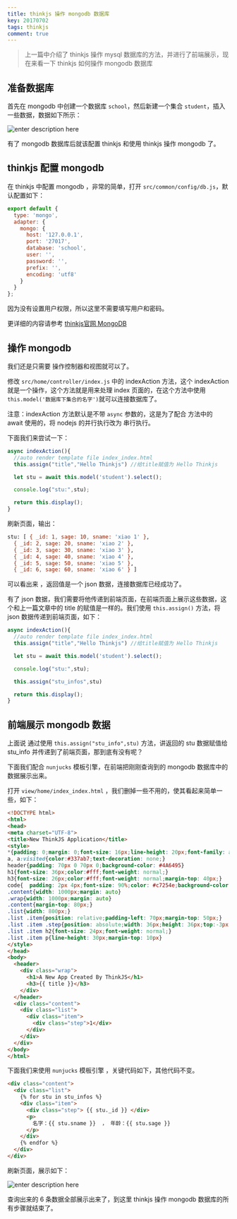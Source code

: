 ```yaml
---
title: thinkjs 操作 mongodb 数据库
key: 20170702
tags: thinkjs
comment: true
---
```


> 上一篇中介绍了 thinkjs 操作 mysql 数据库的方法，并进行了前端展示，现在来看一下 thinkjs 如何操作 mongodb 数据库

## 准备数据库

首先在 mongodb 中创建一个数据库 `school`，然后新建一个集合 `student`，插入一些数据，数据如下所示：

![enter description here][1]

有了 mongodb 数据库后就该配置 thinkjs 和使用 thinkjs 操作 mongodb 了。

## thinkjs 配置 mongodb

在 thinkjs 中配置 mongodb ，非常的简单，打开 `src/common/config/db.js`，默认配置如下：

```js
export default {
  type: 'mongo',
  adapter: {
    mongo: {
      host: '127.0.0.1',
      port: '27017',
      database: 'school',
      user: '',
      password: '',
      prefix: '',
      encoding: 'utf8'
    }
  }
};
```

因为没有设置用户权限，所以这里不需要填写用户和密码。

更详细的内容请参考 [thinkjs官网 MongoDB](https://thinkjs.org/zh-cn/doc/2.2/model_mongodb.html)

## 操作 mongodb

我们还是只需要 操作控制器和视图就可以了。

修改 `src/home/controller/index.js` 中的 indexAction 方法，这个 indexAction 就是一个操作，这个方法就是用来处理 index 页面的，在这个方法中使用 `this.model('数据库下集合的名字')`就可以连接数据库了。

注意：indexAction 方法默认是不带 `async` 参数的，这是为了配合 方法中的 await 使用的，将 nodejs 的并行执行改为 串行执行。

下面我们来尝试一下：

```js
async indexAction(){
  //auto render template file index_index.html
  this.assign("title","Hello Thinkjs") //给title赋值为 Hello Thinkjs

  let stu = await this.model('student').select();

  console.log("stu:",stu);

  return this.display();
}
```

刷新页面，输出：

```bash
stu: [ { _id: 1, sage: 10, sname: 'xiao 1' },
  { _id: 2, sage: 20, sname: 'xiao 2' },
  { _id: 3, sage: 30, sname: 'xiao 3' },
  { _id: 4, sage: 40, sname: 'xiao 4' },
  { _id: 5, sage: 50, sname: 'xiao 5' },
  { _id: 6, sage: 60, sname: 'xiao 6' } ]
```

可以看出来 ，返回值是一个 json 数据，连接数据库已经成功了。

有了 json 数据，我们需要将他传递到前端页面，在前端页面上展示这些数据，这个和上一篇文章中的 title 的赋值是一样的。我们使用 `this.assign()` 方法，将 json 数据传递到前端页面，如下：

```js
async indexAction(){
  //auto render template file index_index.html
  this.assign("title","Hello Thinkjs") //给title赋值为 Hello Thinkjs

  let stu = await this.model('student').select();

  console.log("stu:",stu);

  this.assign("stu_infos",stu)

  return this.display();
}
```

## 前端展示 mongodb 数据

上面说 通过使用 `this.assign("stu_info",stu)` 方法，讲返回的 stu 数据赋值给 stu_info 并传递到了前端页面，那到底有没有呢？

下面我们配合 `nunjucks` 模板引擎，在前端把刚刚查询到的 mongodb 数据库中的数据展示出来。

打开 `view/home/index_index.html` ，我们删掉一些不用的，使其看起来简单一些，如下：

```html
<!DOCTYPE html>
<html>
<head>
<meta charset="UTF-8">
<title>New ThinkJS Application</title>
<style>
*{padding: 0;margin: 0;font-size: 16px;line-height: 20px;font-family: arial;}
a, a:visited{color:#337ab7;text-decoration: none;}
header{padding: 70px 0 70px 0;background-color: #4A6495}
h1{font-size: 36px;color:#fff;font-weight: normal;}
h3{font-size: 26px;color:#fff;font-weight: normal;margin-top: 40px;}
code{  padding: 2px 4px;font-size: 90%;color: #c7254e;background-color: #f9f2f4;border-radius: 4px;}
.content{width: 1000px;margin: auto}
.wrap{width: 1000px;margin: auto}
.content{margin-top: 80px;}
.list{width: 800px;}
.list .item{position: relative;padding-left: 70px;margin-top: 50px;}
.list .item .step{position: absolute;width: 36px;height: 36px;top:-3px;left:0;border: 5px solid #4A6495;border-radius: 23px;text-align: center;line-height: 36px;}
.list .item h2{font-size: 24px;font-weight: normal;}
.list .item p{line-height: 30px;margin-top: 10px}
</style>
</head>
<body>
  <header>
    <div class="wrap">
      <h1>A New App Created By ThinkJS</h1>
      <h3>{{ title }}</h3>
    </div>
  </header>
  <div class="content">
    <div class="list">
      <div class="item">
        <div class="step">1</div>
      </div>
    </div>
  </div>
</body>
</html>
```

下面我们来使用 `nunjucks` 模板引擎 ，关键代码如下，其他代码不变。

``` html
<div class="content">
  <div class="list">
    {% for stu in stu_infos %}
    <div class="item">
      <div class="step"> {{ stu._id }} </div>
      <p>
        名字：{{ stu.sname }}  ， 年龄：{{ stu.sage }} 
      </p>
    </div>
    {% endfor %}
  </div>
</div>
```

刷新页面，展示如下：

![enter description here][2]

查询出来的 6 条数据全部展示出来了，到这里 thinkjs 操作 mongodb 数据库的所有步骤就结束了。


  [1]: http://images.fuyix.cn/mongodb%E6%95%B0%E6%8D%AE.png "mongodb数据"
  [2]: http://images.fuyix.cn/thinkjs-mongodb-%E5%89%8D%E7%AB%AF%E5%B1%95%E7%A4%BA.png "thinkjs-mongodb-前端展示"